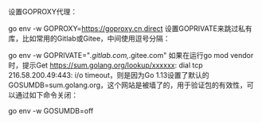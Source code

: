 设置GOPROXY代理：

go env -w GOPROXY=https://goproxy.cn,direct
设置GOPRIVATE来跳过私有库，比如常用的Gitlab或Gitee，中间使用逗号分隔：

go env -w GOPRIVATE="*.gitlab.com,*.gitee.com"
如果在运行go mod vendor时，提示Get https://sum.golang.org/lookup/xxxxxx: dial tcp 216.58.200.49:443: i/o timeout，则是因为Go 1.13设置了默认的GOSUMDB=sum.golang.org，这个网站是被墙了的，用于验证包的有效性，可以通过如下命令关闭：

go env -w GOSUMDB=off